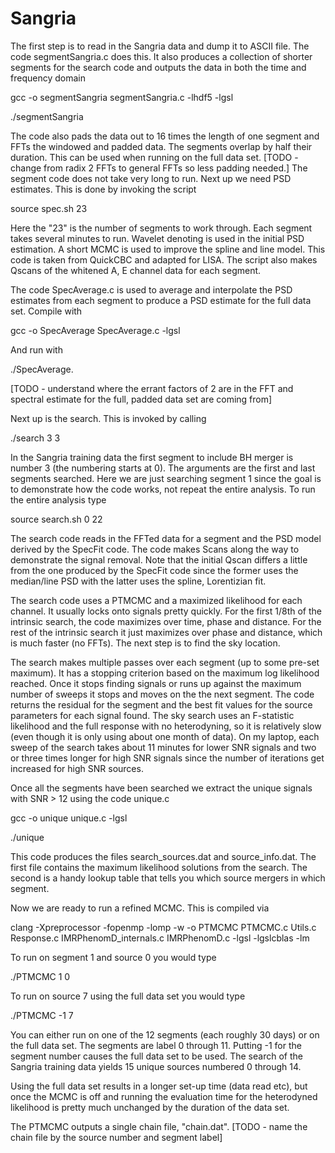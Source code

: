 # Sangria

The first step is to read in the Sangria data and dump it to ASCII file. The code segmentSangria.c does this. It also produces a collection of shorter segments for the search code and outputs the data in both the time and frequency domain

gcc -o segmentSangria segmentSangria.c -lhdf5 -lgsl

./segmentSangria

The code also pads the data out to 16 times the length of one segment and FFTs the windowed and padded data. The segments overlap by half their duration. This can be used when running on the full data set. [TODO - change from radix 2 FFTs to general FFTs so less padding needed.] The segment code does not take very long to run. Next up we need PSD estimates. This is done by invoking the script

source spec.sh 23

Here the "23" is the number of segments to work through. Each segment takes several minutes to run. Wavelet denoting is used in the initial PSD estimation. A short MCMC is used to improve the spline and line model. This code is taken from QuickCBC and adapted for LISA. The script also makes Qscans of the whitened A, E channel data for each segment.

The code SpecAverage.c is used to average and interpolate the PSD estimates from each segment to produce a PSD estimate for the full data set. Compile with

gcc -o SpecAverage SpecAverage.c -lgsl

And run with

./SpecAverage.

[TODO - understand where the errant factors of 2 are in the FFT and spectral estimate for the full, padded data set are coming from]

Next up is the search. This is invoked by calling 

./search 3 3

In the Sangria training data the first segment to include BH merger is number 3 (the numbering starts at 0). The arguments are the first and last segments searched. Here we are just searching segment 1 since the goal is to demonstrate how the code works, not repeat the entire analysis. To run the entire analysis type

source search.sh 0 22

The search code reads in the FFTed data for a segment and the PSD model derived by the SpecFit code. The code makes Scans along the way to demonstrate the signal removal. Note that the initial Qscan differs a little from the one produced by the SpecFit code since the former uses the median/line PSD with the latter uses the spline, Lorentizian fit.

The search code uses a PTMCMC and a maximized likelihood for each channel. It usually locks onto signals pretty quickly. For the first 1/8th of the intrinsic search, the code maximizes over time, phase and distance. For the rest of the intrinsic search it just maximizes over phase and distance, which is much faster (no FFTs). The next step is to find the sky location.

The search makes multiple passes over each segment (up to some pre-set maximum). It has a stopping criterion based on the maximum log likelihood reached. Once it stops finding signals or runs up against the maximum number of sweeps it stops and moves on the the next segment. The code returns the residual for the segment and the best fit values for the source parameters for each signal found. The sky search uses an F-statistic likelihood and the full response with no heterodyning, so it is relatively slow (even though it is only using about one month of data). On my laptop, each sweep of the search takes about 11 minutes for lower SNR signals and two or three times longer for high SNR signals since the number of iterations get increased for high SNR sources.

Once all the segments have been searched we extract the unique signals with SNR > 12 using the code unique.c

gcc -o unique unique.c -lgsl

./unique

This code produces the files search_sources.dat and source_info.dat. The first file contains the maximum likelihood solutions from the search. The second is a handy lookup table that tells you which source mergers in which segment.

Now we are ready to run a refined MCMC. This is compiled via

 clang -Xpreprocessor -fopenmp -lomp -w -o  PTMCMC PTMCMC.c Utils.c Response.c IMRPhenomD_internals.c IMRPhenomD.c -lgsl -lgslcblas  -lm

To run on segment 1 and source 0 you would type

./PTMCMC 1 0

To run on source 7 using the full data set you would type

./PTMCMC -1 7

You can either run on one of the 12 segments (each roughly 30 days) or on the full data set. The segments are label 0 through 11. Putting -1 for the segment number causes the full data set to be used. The search of the Sangria training data yields 15 unique sources numbered 0 through 14.

Using the full data set results in a longer set-up time (data read etc), but once the MCMC is off and running the evaluation time for the heterodyned likelihood is pretty much unchanged by the duration of the data set.

The PTMCMC outputs a single chain file, "chain.dat". [TODO - name the chain file by the source number and segment label]

